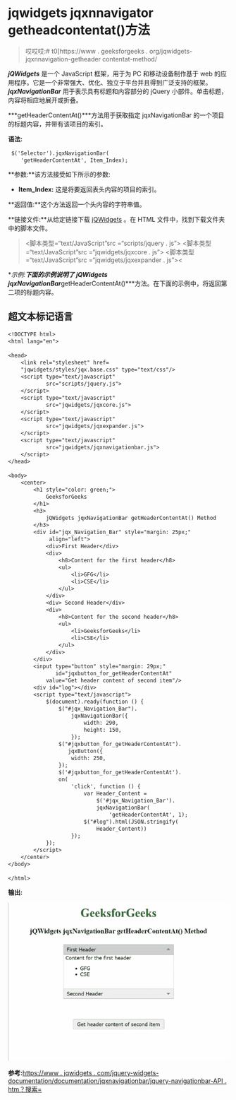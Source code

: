 # jqwidgets jqxnnavigator getheadcontentat()方法

> 哎哎哎:# t0]https://www . geeksforgeeks . org/jqwidgets-jqxnnavigation-getheader contentat-method/

***jQWidgets*** 是一个 JavaScript 框架，用于为 PC 和移动设备制作基于 web 的应用程序。它是一个非常强大、优化、独立于平台并且得到广泛支持的框架。 ***jqxNavigationBar*** 用于表示具有标题和内容部分的 jQuery 小部件。单击标题，内容将相应地展开或折叠。

***getHeaderContentAt()***方法用于获取指定 jqxNavigationBar 的一个项目的标题内容，并带有该项目的索引。

**语法:**

```
 $('Selector').jqxNavigationBar(
    'getHeaderContentAt', Item_Index);
```

**参数:**该方法接受如下所示的参数:

*   **Item_Index:** 这是将要返回表头内容的项目的索引。

**返回值:**这个方法返回一个头内容的字符串值。

**链接文件:**从给定链接下载 [jQWidgets](https://www.jqwidgets.com/download/) 。在 HTML 文件中，找到下载文件夹中的脚本文件。

> <link rel="”stylesheet”" href="”jqwidgets/styles/jqx.base.css”" type="”text/css”">
> <脚本类型=“text/JavaScript”src =“scripts/jquery . js”></脚本>
> <脚本类型=“text/JavaScript”src =“jqwidgets/jqxcore . js”></脚本>
> <脚本类型=“text/JavaScript”src =“jqwidgets/jqxexpander . js”><

**示例:**下面的示例说明了 jQWidgets jqxNavigationBar***getHeaderContentAt()***方法。在下面的示例中，将返回第二项的标题内容。

## 超文本标记语言

```
<!DOCTYPE html>
<html lang="en">

<head>
    <link rel="stylesheet" href=
    "jqwidgets/styles/jqx.base.css" type="text/css"/>
    <script type="text/javascript" 
            src="scripts/jquery.js">
    </script>
    <script type="text/javascript" 
            src="jqwidgets/jqxcore.js">
    </script>
    <script type="text/javascript" 
            src="jqwidgets/jqxexpander.js">
    </script>
    <script type="text/javascript" 
            src="jqwidgets/jqxnavigationbar.js">
    </script>
</head>

<body>
    <center>
        <h1 style="color: green;">
            GeeksforGeeks
        </h1>
        <h3>
            jQWidgets jqxNavigationBar getHeaderContentAt() Method
        </h3>
        <div id="jqx_Navigation_Bar" style="margin: 25px;" 
             align="left">
            <div>First Header</div>
            <div>
                <h8>Content for the first header</h8>
                <ul>
                    <li>GFG</li>
                    <li>CSE</li>
                </ul>
            </div>
            <div> Second Header</div>
            <div>
                <h8>Content for the second header</h8>
                <ul>
                    <li>GeeksforGeeks</li>
                    <li>CSE</li>
                </ul>
            </div>
        </div>
        <input type="button" style="margin: 29px;" 
               id="jqxbutton_for_getHeaderContentAt"
            value="Get header content of second item"/>
        <div id="log"></div>
        <script type="text/javascript">
            $(document).ready(function () {
                $("#jqx_Navigation_Bar").
                    jqxNavigationBar({
                        width: 290,
                        height: 150,
                    });
                $("#jqxbutton_for_getHeaderContentAt").
                   jqxButton({
                    width: 250,
                });
                $('#jqxbutton_for_getHeaderContentAt').
                on(
                    'click', function () {
                        var Header_Content = 
                            $('#jqx_Navigation_Bar').
                            jqxNavigationBar(
                                'getHeaderContentAt', 1);
                        $("#log").html(JSON.stringify(
                            Header_Content))
                    });
            });
        </script>
    </center>
</body>

</html>
```

**输出:**

![](img/84b0f44c0f253f2c964091bcedb59cfd.png)

**参考:**[https://www . jqwidgets . com/jquery-widgets-documentation/documentation/jqxnavigationbar/jquery-navigationbar-API . htm？搜索=](https://www.jqwidgets.com/jquery-widgets-documentation/documentation/jqxnavigationbar/jquery-navigationbar-api.htm?search=)